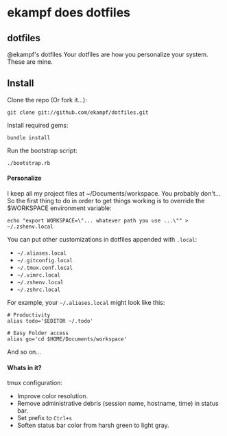 # ekampf does dotfiles

## dotfiles

@ekampf's dotfiles
Your dotfiles are how you personalize your system. These are mine.


## Install

Clone the repo (Or fork it...):

    git clone git://github.com/ekampf/dotfiles.git

Install required gems:

    bundle install

Run the bootstrap script:

    ./bootstrap.rb

#### Personalize

I keep all my project files at ~/Documents/workspace. You probably don't...
So the first thing to do in order to get things working is to override the $WORKSPACE environment variable:

    echo "export WORKSPACE=\"... whatever path you use ...\"" > ~/.zshenv.local

You can put other customizations in dotfiles appended with `.local`:

* `~/.aliases.local`
* `~/.gitconfig.local`
* `~/.tmux.conf.local`
* `~/.vimrc.local`
* `~/.zshenv.local`
* `~/.zshrc.local`

For example, your `~/.aliases.local` might look like this:

    # Productivity
    alias todo='$EDITOR ~/.todo'
    
    # Easy Folder access
    alias go='cd $HOME/Documents/workspace'

And so on...


#### Whats in it?

<TODO>

tmux configuration:

* Improve color resolution.
* Remove administrative debris (session name, hostname, time) in status bar.
* Set prefix to `Ctrl+s`
* Soften status bar color from harsh green to light gray.
